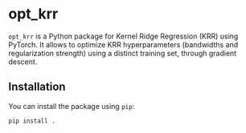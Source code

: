 # opt_krr

`opt_krr` is a Python package for Kernel Ridge Regression (KRR) using PyTorch. It allows to optimize KRR hyperparameters (bandwidths and regularization strength) using a distinct training set, through gradient descent. 

## Installation

You can install the package using `pip`:

```sh
pip install .
